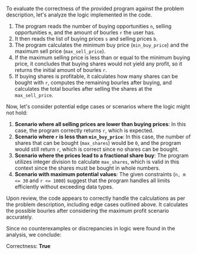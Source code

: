 To evaluate the correctness of the provided program against the problem description, let's analyze the logic implemented in the code.

1. The program reads the number of buying opportunities `n`, selling opportunities `m`, and the amount of bourles `r` the user has.
2. It then reads the list of buying prices `s` and selling prices `b`.
3. The program calculates the minimum buy price (`min_buy_price`) and the maximum sell price (`max_sell_price`).
4. If the maximum selling price is less than or equal to the minimum buying price, it concludes that buying shares would not yield any profit, so it returns the initial amount of bourles `r`.
5. If buying shares is profitable, it calculates how many shares can be bought with `r`, computes the remaining bourles after buying, and calculates the total bourles after selling the shares at the `max_sell_price`.

Now, let's consider potential edge cases or scenarios where the logic might not hold:

1. **Scenario where all selling prices are lower than buying prices**: In this case, the program correctly returns `r`, which is expected.
2. **Scenario where `r` is less than `min_buy_price`**: In this case, the number of shares that can be bought (`max_shares`) would be `0`, and the program would still return `r`, which is correct since no shares can be bought.
3. **Scenario where the prices lead to a fractional share buy**: The program utilizes integer division to calculate `max_shares`, which is valid in this context since the shares must be bought in whole numbers.
4. **Scenario with maximum potential values**: The given constraints (`n, m <= 30` and `r <= 1000`) suggest that the program handles all limits efficiently without exceeding data types.

Upon review, the code appears to correctly handle the calculations as per the problem description, including edge cases outlined above. It calculates the possible bourles after considering the maximum profit scenario accurately.

Since no counterexamples or discrepancies in logic were found in the analysis, we conclude:

Correctness: **True**